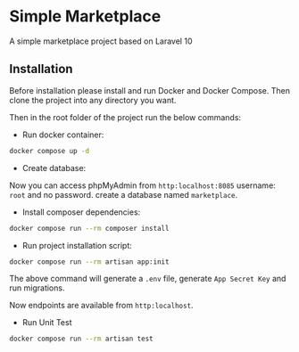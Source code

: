 # Simple Marketplace

A simple marketplace project based on Laravel 10

## Installation

Before installation please install and run Docker and Docker Compose. Then clone the project into any directory you want.

Then in the root folder of the project run the below commands:

- Run docker container:
```bash
docker compose up -d
```

- Create database:

Now you can access phpMyAdmin from `http:localhost:8085` username: `root` and no password. create a database named `marketplace`.

- Install composer dependencies:
```bash
docker compose run --rm composer install
```

- Run project installation script:
```bash
docker compose run --rm artisan app:init
```
The above command will generate a `.env` file, generate `App Secret Key` and run migrations.

Now endpoints are available from `http:localhost`.

- Run Unit Test
```bash
docker compose run --rm artisan test
```
